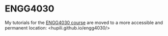 # ENGG4030

My tutorials for the
[ENGG4030 course](https://course.ie.cuhk.edu.hk/~engg4030/tutorial/)
are moved to a more accessible and permanent location:
<hupili.github.io/engg4030/>





